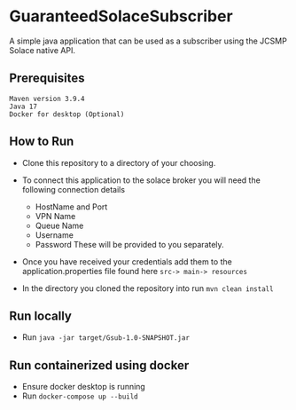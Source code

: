 # GuaranteedSolaceSubscriber

A simple java application that can be used as a subscriber using the JCSMP Solace native API.

## Prerequisites

    Maven version 3.9.4
    Java 17
    Docker for desktop (Optional)

## How to Run

* Clone this repository to a directory of your choosing.

* To connect this application to the solace broker you will need the following connection details
  * HostName and Port
  * VPN Name
  * Queue Name
  * Username
  * Password
    These will be provided to you separately.
* Once you have received your credentials add them to the application.properties file found here `src-> main-> resources`
* In the directory you cloned the repository into run `mvn clean install`

## Run locally 

* Run `java -jar target/Gsub-1.0-SNAPSHOT.jar`

## Run containerized  using docker

* Ensure docker desktop is running 
* Run `docker-compose up --build `



